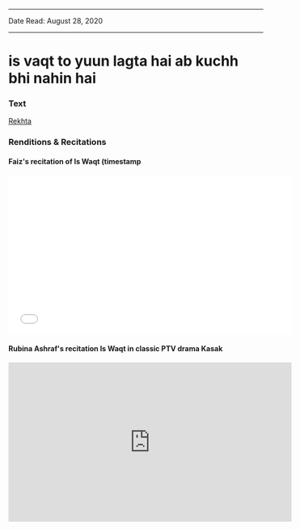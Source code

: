 
---

Date Read: August 28, 2020

---


# is vaqt to yuun lagta hai ab kuchh bhi nahin hai


### Text

[Rekhta](https://www.rekhta.org/nazms/is-vaqt-to-yuun-lagtaa-hai-faiz-ahmad-faiz-nazms?lang=ur)

### Renditions & Recitations

#### Faiz's recitation of Is Waqt (timestamp

<iframe width="560" height="315" src="9:13) at a Mushaira where Dr Gopi Chand Narang introduces him: https://youtu.be/ZJoBMV3DRAw?t=553" title="YouTube video player" frameborder="0" allow="accelerometer; autoplay; clipboard-write; encrypted-media; gyroscope; picture-in-picture" allowfullscreen></iframe>

#### Rubina Ashraf's recitation Is Waqt in classic PTV drama Kasak

<iframe width="560" height="315" src="https://www.youtube.com/embed/yk5KInixLm8" title="YouTube video player" frameborder="0" allow="accelerometer; autoplay; clipboard-write; encrypted-media; gyroscope; picture-in-picture" allowfullscreen></iframe>

